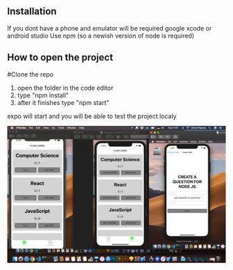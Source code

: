 ## Installation

If you dont have a phone and emulator will be required google xcode or android studio
Use npm (so a newish version of node is required)

## How to open the project
#Clone the repo
1. open the folder in the code editor
2. type "npm install"
3. after it finishes type "npm start"

expo will start and you will be able to test the project localy

![alt test](images/screenshot.jpg)